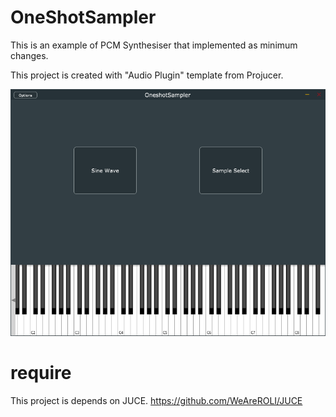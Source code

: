 # OneShotSampler

This is an example of PCM Synthesiser that implemented as minimum changes.

This project is created with "Audio Plugin" template from Projucer.

![img](./ScreenShot/OneShotSampler_GUI.PNG)


# require 

This project is depends on JUCE.
https://github.com/WeAreROLI/JUCE